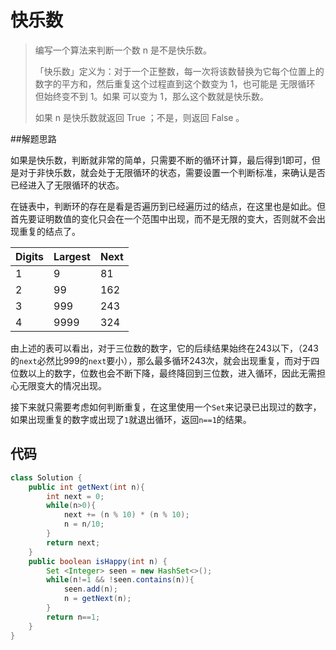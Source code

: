 # 快乐数

> 编写一个算法来判断一个数 n 是不是快乐数。
>
> 「快乐数」定义为：对于一个正整数，每一次将该数替换为它每个位置上的数字的平方和，然后重复这个过程直到这个数变为 1，也可能是 无限循环 但始终变不到 1。如果 可以变为  1，那么这个数就是快乐数。
>
> 如果 n 是快乐数就返回 True ；不是，则返回 False 。

##解题思路

如果是快乐数，判断就非常的简单，只需要不断的循环计算，最后得到1即可，但是对于非快乐数，就会处于无限循环的状态，需要设置一个判断标准，来确认是否已经进入了无限循环的状态。

在链表中，判断环的存在是看是否遍历到已经遍历过的结点，在这里也是如此。但首先要证明数值的变化只会在一个范围中出现，而不是无限的变大，否则就不会出现重复的结点了。

| Digits | Largest | Next |
| ------ | ------- | ---- |
| 1      | 9       | 81   |
| 2      | 99      | 162  |
| 3      | 999     | 243  |
| 4      | 9999    | 324  |

由上述的表可以看出，对于三位数的数字，它的后续结果始终在243以下，（243的`next`必然比999的`next`要小），那么最多循环243次，就会出现重复，而对于四位数以上的数字，位数也会不断下降，最终降回到三位数，进入循环，因此无需担心无限变大的情况出现。

接下来就只需要考虑如何判断重复，在这里使用一个`Set`来记录已出现过的数字，如果出现重复的数字或出现了`1`就退出循环，返回`n==1`的结果。

## 代码

```java
class Solution {
    public int getNext(int n){
        int next = 0;
        while(n>0){
            next += (n % 10) * (n % 10);
            n = n/10;
        }
        return next;
    }
    public boolean isHappy(int n) {
        Set <Integer> seen = new HashSet<>();
        while(n!=1 && !seen.contains(n)){
            seen.add(n);
            n = getNext(n);
        }
        return n==1;
    }
}
```

